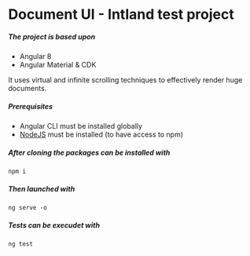 # Document UI - Intland test project

##### The project is based upon

- Angular 8
- Angular Material & CDK

It uses virtual and infinite scrolling techniques to effectively render huge documents.

##### Prerequisites

- Angular CLI must be installed globally
- [NodeJS](https://nodejs.org/en/download/) must be installed (to have access to npm)

##### After cloning the packages can be installed with

	npm i

##### Then launched with

	ng serve -o

##### Tests can be execudet with

	ng test